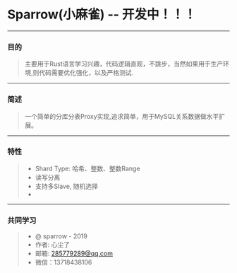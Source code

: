 # Sparrow(小麻雀) -- 开发中！！！
------
### 目的
> 主要用于Rust语言学习兴趣，代码逻辑直观，不跳步，当然如果用于生产环境,则代码需要优化强化，以及严格测试.

------

###  简述
> 一个简单的分库分表Proxy实现,追求简单，用于MySQL关系数据做水平扩展。
------    

### 特性
> * Shard Type: 哈希、整数、整数Range 
> * 读写分离
> * 支持多Slave, 随机选择
> * 

------
### 共同学习

> * @ sparrow - 2019
> * 作者: 心尘了
> * 邮箱:  285779289@qq.com
>*  微信：13718438106


